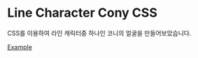 # Line Character Cony CSS

CSS를 이용하여 라인 캐릭터중 하나인 코니의 얼굴을 만들어보았습니다.

[Example](http://codepen.io/auseyoo/pen/ZBdzZp)
